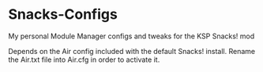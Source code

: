 # Snacks-Configs
My personal Module Manager configs and tweaks for the KSP Snacks! mod

Depends on the Air config included with the default Snacks! install. Rename the Air.txt file into Air.cfg in order to activate it.
